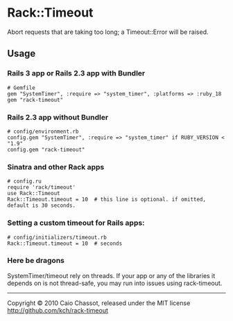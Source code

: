 Rack::Timeout
=============

Abort requests that are taking too long; a Timeout::Error will be raised.


Usage
-----

### Rails 3 app or Rails 2.3 app with Bundler

    # Gemfile
    gem "SystemTimer", :require => "system_timer", :platforms => :ruby_18
    gem "rack-timeout"


### Rails 2.3 app without Bundler

    # config/environment.rb
    config.gem "SystemTimer", :require => "system_timer" if RUBY_VERSION < "1.9"
    config.gem "rack-timeout"


### Sinatra and other Rack apps

    # config.ru
    require 'rack/timeout'
    use Rack::Timeout
    Rack::Timeout.timeout = 10  # this line is optional. if omitted, default is 30 seconds.


### Setting a custom timeout for Rails apps:

    # config/initializers/timeout.rb
    Rack::Timeout.timeout = 10  # seconds


### Here be dragons

SystemTimer/timeout rely on threads. If your app or any of the libraries it depends on is
not thread-safe, you may run into issues using rack-timeout.


---
Copyright © 2010 Caio Chassot, released under the MIT license
<http://github.com/kch/rack-timeout>
